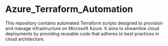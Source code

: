 # Azure_Terraform_Automation
This repository contains automated Terraform scripts designed to provision and manage infrastructure on Microsoft Azure. It aims to streamline cloud deployments by providing reusable code that adheres to best practices in cloud architecture.
